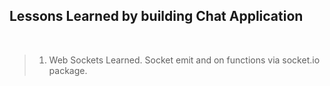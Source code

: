 ## Lessons Learned by building Chat Application

<br>

> 1. Web Sockets Learned. Socket emit and on functions via socket.io package.
<br>